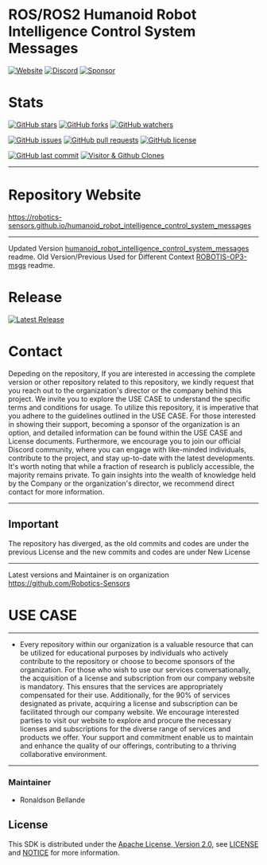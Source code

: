 # ROS/ROS2 Humanoid Robot Intelligence Control System Messages

[![Website](https://img.shields.io/badge/Visit%20our-Website-0099cc?style=for-the-badge)](https://robotics-sensors.github.io)
[![Discord](https://img.shields.io/badge/Join%20our-Discord-7289DA?logo=discord&style=for-the-badge)](https://discord.gg/Yc72nd4w)
[![Sponsor](https://img.shields.io/badge/Sponsor-Robotics%20Sensors%20Research-red?style=for-the-badge&logo=github)](https://github.com/sponsors/Robotics-Sensors)

# Stats
[![GitHub stars](https://img.shields.io/github/stars/Robotics-Sensors/humanoid_robot_intelligence_control_system_messages.svg?style=social)](https://github.com/Robotics-Sensors/humanoid_robot_intelligence_control_system_messages/stargazers)
[![GitHub forks](https://img.shields.io/github/forks/Robotics-Sensors/humanoid_robot_intelligence_control_system_messages.svg?style=social)](https://github.com/Robotics-Sensors/humanoid_robot_intelligence_control_system_messages/network)
[![GitHub watchers](https://img.shields.io/github/watchers/Robotics-Sensors/humanoid_robot_intelligence_control_system_messages.svg?style=social)](https://github.com/Robotics-Sensors/humanoid_robot_intelligence_control_system_messages/watchers)

[![GitHub issues](https://img.shields.io/github/issues/Robotics-Sensors/humanoid_robot_intelligence_control_system_messages.svg)](https://github.com/Robotics-Sensors/humanoid_robot_intelligence_control_system_messages/issues)
[![GitHub pull requests](https://img.shields.io/github/issues-pr/Robotics-Sensors/humanoid_robot_intelligence_control_system_messages.svg)](https://github.com/Robotics-Sensors/humanoid_robot_intelligence_control_system_messages/pulls)
[![GitHub license](https://img.shields.io/github/license/Robotics-Sensors/humanoid_robot_intelligence_control_system_messages.svg)](https://github.com/Robotics-Sensors/humanoid_robot_intelligence_control_system_messages/blob/main/LICENSE)

[![GitHub last commit](https://img.shields.io/github/last-commit/Robotics-Sensors/humanoid_robot_intelligence_control_system_messages.svg)](https://github.com/Robotics-Sensors/humanoid_robot_intelligence_control_system_messages/commits)
[![Visitor & Github Clones](https://img.shields.io/badge/dynamic/json?color=2e8b57&label=Visitor%20%26%20GitHub%20Clones&query=$.count&url=https://api.github.com/repos/Robotics-Sensors/humanoid_robot_intelligence_control_system_messages/traffic)](https://github.com/Robotics-Sensors/humanoid_robot_intelligence_control_system_messages)

--------------------------------------------------------------------------------------------------------
# Repository Website
https://robotics-sensors.github.io/humanoid_robot_intelligence_control_system_messages

--------------------------------------------------------------------------------------------------------
Updated Version [humanoid_robot_intelligence_control_system_messages](https://github.com/Robotics-Sensors/humanoid_robot_intelligence_control_system_messages) readme.
Old Version/Previous Used for Different Context [ROBOTIS-OP3-msgs](https://github.com/ROBOTIS-GIT/ROBOTIS-OP3-msgs) readme.

# Release
[![Latest Release](https://img.shields.io/github/v/release/Robotics-Sensors/humanoid_robot_intelligence_control_system_tools?style=for-the-badge&color=yellow)](https://github.com/Robotics-Sensors/humanoid_robot_intelligence_control_system_messages/releases/)

# Contact
Depeding on the repository, If you are interested in accessing the complete version or other repository related to this repository, we kindly request that you reach out to the organization's director or the company behind this project. We invite you to explore the USE CASE to understand the specific terms and conditions for usage. To utilize this repository, it is imperative that you adhere to the guidelines outlined in the USE CASE. For those interested in showing their support, becoming a sponsor of the organization is an option, and detailed information can be found within the USE CASE and License documents. Furthermore, we encourage you to join our official Discord community, where you can engage with like-minded individuals, contribute to the project, and stay up-to-date with the latest developments. It's worth noting that while a fraction of research is publicly accessible, the majority remains private. To gain insights into the wealth of knowledge held by the Company or the organization's director, we recommend direct contact for more information.

--------------------------------------------------------------------------------------------------------
## Important
The repository has diverged, as the old commits and codes are under the previous License and
the new commits and codes are under New License

--------------------------------------------------------------------------------------------------------
Latest versions and Maintainer is on organization https://github.com/Robotics-Sensors


# USE CASE
--------------------------------------------------------------------------------------------------------
* Every repository within our organization is a valuable resource that can be utilized for educational purposes by individuals who actively contribute to the repository or choose to become sponsors of the organization. For those who wish to use our services conversationally, the acquisition of a license and subscription from our company website is mandatory. This ensures that the services are appropriately compensated for their use. Additionally, for the 90% of services designated as private, acquiring a license and subscription can be facilitated through our company website. We encourage interested parties to visit our website to explore and procure the necessary licenses and subscriptions for the diverse range of services and products we offer. Your support and commitment enable us to maintain and enhance the quality of our offerings, contributing to a thriving collaborative environment.
--------------------------------------------------------------------------------------------------------

### Maintainer
* Ronaldson Bellande

## License
This SDK is distributed under the [Apache License, Version 2.0](https://www.apache.org/licenses/LICENSE-2.0), see [LICENSE](https://github.com/Robotics-Sensors/humanoid_robot_intelligence_control_system_messages/blob/main/LICENSE) and [NOTICE](https://github.com/Robotics-Sensors/humanoid_robot_intelligence_control_system_messages/blob/main/LICENSE) for more information.
